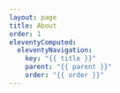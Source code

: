 ```yaml
---
layout: page
title: About
order: 1
eleventyComputed:
  eleventyNavigation:
    key: "{{ title }}"
    parent: "{{ parent }}"
    order: "{{ order }}"
---
```


